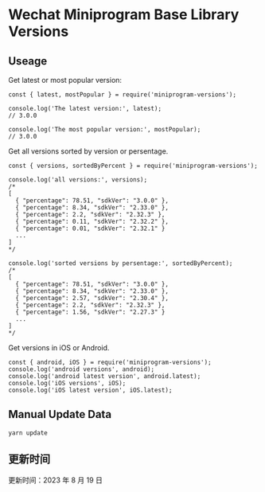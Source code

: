 
# Wechat Miniprogram Base Library Versions

## Useage

Get latest or most popular version:

```;
const { latest, mostPopular } = require('miniprogram-versions');

console.log('The latest version:', latest);
// 3.0.0

console.log('The most popular version:', mostPopular);
// 3.0.0

```

Get all versions sorted by version or persentage.

```
const { versions, sortedByPercent } = require('miniprogram-versions');

console.log('all versions:', versions);
/*
[
  { "percentage": 78.51, "sdkVer": "3.0.0" },
  { "percentage": 8.34, "sdkVer": "2.33.0" },
  { "percentage": 2.2, "sdkVer": "2.32.3" },
  { "percentage": 0.11, "sdkVer": "2.32.2" },
  { "percentage": 0.01, "sdkVer": "2.32.1" }
  ...
]
*/

console.log('sorted versions by persentage:', sortedByPercent);
/*
[
  { "percentage": 78.51, "sdkVer": "3.0.0" },
  { "percentage": 8.34, "sdkVer": "2.33.0" },
  { "percentage": 2.57, "sdkVer": "2.30.4" },
  { "percentage": 2.2, "sdkVer": "2.32.3" },
  { "percentage": 1.56, "sdkVer": "2.27.3" }
  ...
]
*/
```

Get versions in iOS or Android.

```
const { android, iOS } = require('miniprogram-versions');
console.log('android versions', android);
console.log('android latest version', android.latest);
console.log('iOS versions', iOS);
console.log('iOS latest version', iOS.latest);
```

## Manual Update Data

```
yarn update
```

## 更新时间

更新时间：2023 年 8 月 19 日
